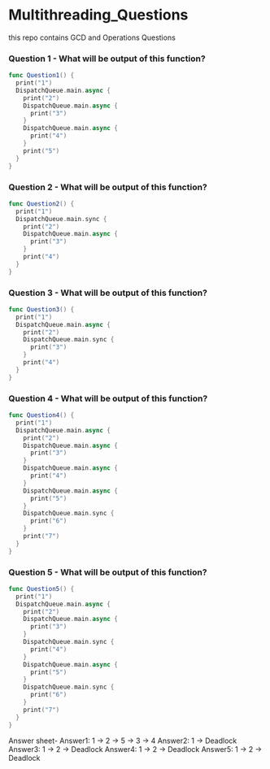 # Multithreading_Questions
this repo contains GCD and Operations Questions

### Question 1 - What will be output of this function?
```swift
func Question1() {
  print("1")
  DispatchQueue.main.async {
    print("2")
    DispatchQueue.main.async {
      print("3")
    }
    DispatchQueue.main.async {
      print("4")
    }
    print("5")
  }
}
```

### Question 2 - What will be output of this function?
```swift
func Question2() {
  print("1")
  DispatchQueue.main.sync {
    print("2")
    DispatchQueue.main.async {
      print("3")
    }
    print("4")
  }
}
```

### Question 3 - What will be output of this function?
```swift
func Question3() {
  print("1")
  DispatchQueue.main.async {
    print("2")
    DispatchQueue.main.sync {
      print("3")
    }
    print("4")
  }
}
```

### Question 4 - What will be output of this function?
```swift
func Question4() {
  print("1")
  DispatchQueue.main.async {
    print("2")
    DispatchQueue.main.async {
      print("3")
    }
    DispatchQueue.main.async {
      print("4")
    }
    DispatchQueue.main.async {
      print("5")
    }
    DispatchQueue.main.sync {
      print("6")
    }
    print("7")
  }
}
```

### Question 5 - What will be output of this function?
```swift
func Question5() {
  print("1")
  DispatchQueue.main.async {
    print("2")
    DispatchQueue.main.async {
      print("3")
    }
    DispatchQueue.main.sync {
      print("4")
    }
    DispatchQueue.main.async {
      print("5")
    }
    DispatchQueue.main.sync {
      print("6")
    }
    print("7")
  }
}
```

Answer sheet-
Answer1: 1 -> 2 -> 5 -> 3 -> 4
Answer2: 1 -> Deadlock
Answer3: 1 -> 2 -> Deadlock
Answer4: 1 -> 2 -> Deadlock
Answer5: 1 -> 2 -> Deadlock
